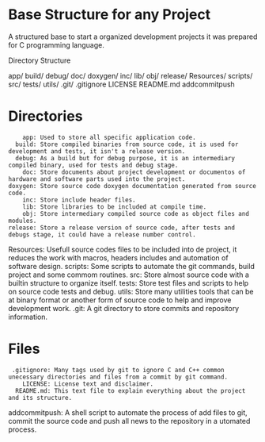 # Base Structure for any Project
A structured base to start a organized development projects it was prepared for C programming language.


Directory Structure

app/
build/
debug/
doc/
doxygen/
inc/
lib/
obj/
release/
Resources/
scripts/
src/
tests/
utils/
.git/
  .gitignore
  LICENSE
  README.md
  addcommitpush
  

# Directories

        app: Used to store all specific application code.
      build: Store compiled binaries from source code, it is used for development and tests, it isn't a release version.
      debug: As a build but for debug purpose, it is an intermediary compiled binary, used for tests and debug stage.
        doc: Store documents about project development or documentos of hardware and software parts used into the project.
    doxygen: Store source code doxygen documentation generated from source code.
        inc: Store include header files.
        lib: Store libraries to be included at compile time.
        obj: Store intermediary compiled source code as object files and modules.        
    release: Store a release version of source code, after tests and debugs stage, it could have a release number control.
  Resources: Usefull source codes files to be included into de project, it reduces the work with macros, headers includes and automation of software design.
    scripts: Some scripts to automate the git commands, build project and some commom routines.
        src: Store almost source code with a builtin structure to organize itself.
      tests: Store test files and scripts to help on source code tests and debug.
      utils: Store many utilities tools that can be at binary format or another form of source code to help and improve development work.
       .git: A git directory to store commits and repository information.

# Files

     .gitignore: Many tags used by git to ignore C and C++ common unecessary directories and files from a commit by git command.
        LICENSE: License text and disclaimer.
      README.md: This text file to explain everything about the project and its structure.
  addcommitpush: A shell script to automate the process of add files to git, commit the source code and push all news to the repository in a utomated process.

